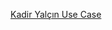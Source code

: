 [Kadir Yalçın Use Case](https://github.com/lkadiryalcinl/EksiSozluk/files/14963335/Kadir.Yalcin.Use.Case.pdf)
